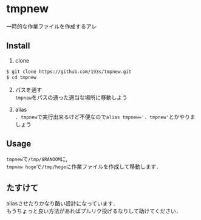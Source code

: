 # tmpnew
一時的な作業ファイルを作成するアレ

## Install
1. clone
 ```sh
 $ git clone https://github.com/193s/tmpnew.git
 $ cd tmpnew
 ```

2. パスを通す  
 `tmpnew`をパスの通った適当な場所に移動しよう

3. alias  
 `. tmpnew`で実行出来るけど不便なので`alias tmpnew='. tmpnew'`とかやりましょう



## Usage
`tmpnew`で`/tmp/$RANDOM`に,  
`tmpnew hoge`で`/tmp/hoge`に作業ファイルを作成して移動します．

## たすけて
aliasさせたりかなり酷い設計になっています．  
もうちょっと良い方法があればプルリク投げるなりして助けてください．
